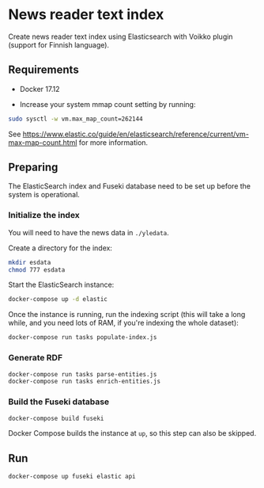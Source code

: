 # News reader text index

Create news reader text index using Elasticsearch with Voikko plugin (support for Finnish language).

## Requirements

- Docker 17.12

- Increase your system mmap count setting by running:

```bash
sudo sysctl -w vm.max_map_count=262144
```

See https://www.elastic.co/guide/en/elasticsearch/reference/current/vm-max-map-count.html for more information.

## Preparing

The ElasticSearch index and Fuseki database need to be set up before the system is operational.

### Initialize the index

You will need to have the news data in `./yledata`.

Create a directory for the index:

```bash
mkdir esdata
chmod 777 esdata
```

Start the ElasticSearch instance:

```bash
docker-compose up -d elastic
```

Once the instance is running, run the indexing script (this will take a long while, and you need lots of RAM, if you're indexing the whole dataset):

```bash
docker-compose run tasks populate-index.js
```

### Generate RDF

```bash
docker-compose run tasks parse-entities.js
docker-compose run tasks enrich-entities.js
```

### Build the Fuseki database

```bash
docker-compose build fuseki
```

Docker Compose builds the instance at `up`, so this step can also be skipped.

## Run

```bash
docker-compose up fuseki elastic api
```
